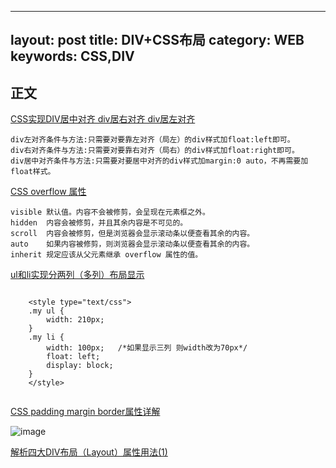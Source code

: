 
---
layout: post
title: DIV+CSS布局
category: WEB
keywords: CSS,DIV
---

## 正文

[CSS实现DIV居中对齐 div居右对齐 div居左对齐](http://www.divcss5.com/jiqiao/j633.shtml)

	div左对齐条件与方法:只需要对要靠左对齐（局左）的div样式加float:left即可。
	div右对齐条件与方法:只需要对要靠右对齐（局右）的div样式加float:right即可。
	div居中对齐条件与方法:只需要对要居中对齐的div样式加margin:0 auto，不再需要加float样式。
	

[CSS overflow 属性](http://www.w3school.com.cn/cssref/pr_pos_overflow.asp)

	visible	默认值。内容不会被修剪，会呈现在元素框之外。
	hidden	内容会被修剪，并且其余内容是不可见的。
	scroll	内容会被修剪，但是浏览器会显示滚动条以便查看其余的内容。
	auto	如果内容被修剪，则浏览器会显示滚动条以便查看其余的内容。
	inherit	规定应该从父元素继承 overflow 属性的值。


[ul和li实现分两列（多列）布局显示](http://blog.csdn.net/itmyhome1990/article/details/19756399)

```

	<style type="text/css">  
    .my ul {  
        width: 210px;  
    }  
    .my li {  
        width: 100px;   /*如果显示三列 则width改为70px*/  
        float: left;  
        display: block;  
    }  
	</style>
	
```

[CSS padding margin border属性详解](http://www.cnblogs.com/linjiqin/p/3556497.html)

![image](http://images.cnitblog.com/blog/270324/201402/191935386296017.jpg)


[解析四大DIV布局（Layout）属性用法(1)](http://developer.51cto.com/art/201009/225334.htm)

